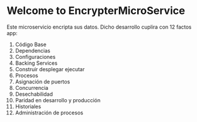 # Welcome to EncrypterMicroService
Este microservicio encripta sus datos. Dicho desarrollo cuplira con 12 factos app:
1. Código Base
2. Dependencias
3. Configuraciones
4. Backing Services
5. Construir desplegar ejecutar
6. Procesos
7. Asignación de puertos
8. Concurrencia
9. Desechabilidad
10. Paridad en desarrollo y producción
11. Historiales
12. Administración de procesos